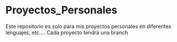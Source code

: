 # Proyectos_Personales
  Este repositorio es solo para mis proyectos personales en diferentes lenguajes, etc....
  Cada proyecto tendrá una branch
